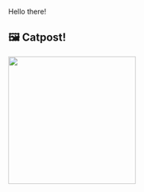 Hello there!



## 🖼️ Catpost!

<sub>
    <img src="https://cdn2.thecatapi.com/images/cjh.jpg" height="256">
</sub>

